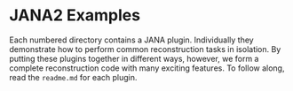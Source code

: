 
# JANA2 Examples

Each numbered directory contains a JANA plugin. Individually they demonstrate how to perform
common reconstruction tasks in isolation. By putting these plugins together in different ways, however,
we form a complete reconstruction code with many exciting features. To follow along, read the `readme.md` 
for each plugin.
